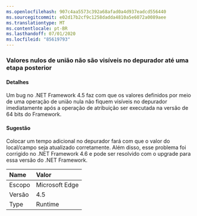 ```yaml
---
ms.openlocfilehash: 907c4aa5573c392a68afad0a4d937eadcd556440
ms.sourcegitcommit: e02d17b2cf9c1258dadda4810a5e6072a0089aee
ms.translationtype: MT
ms.contentlocale: pt-BR
ms.lasthandoff: 07/01/2020
ms.locfileid: "85619793"
---
```

### <a name="null-coalescer-values-are-not-visible-in-debugger-until-one-step-later"></a>Valores nulos de união não são visíveis no depurador até uma etapa posterior

#### <a name="details"></a>Detalhes

Um bug no .NET Framework 4.5 faz com que os valores definidos por meio de uma operação de união nula não fiquem visíveis no depurador imediatamente após a operação de atribuição ser executada na versão de 64 bits do Framework.

#### <a name="suggestion"></a>Sugestão

Colocar um tempo adicional no depurador fará com que o valor do local/campo seja atualizado corretamente. Além disso, esse problema foi corrigido no .NET Framework 4.6 e pode ser resolvido com o upgrade para essa versão do .NET Framework.

| Name    | Valor       |
|:--------|:------------|
| Escopo   |Microsoft Edge|
|Versão|4.5|
|Type|Runtime|
